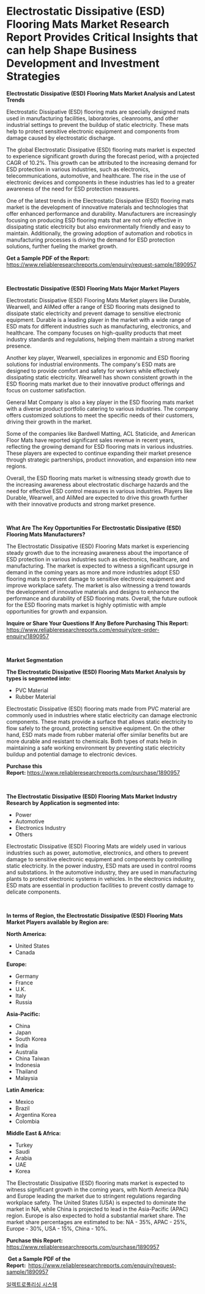 <p><h1>Electrostatic Dissipative (ESD) Flooring Mats Market Research Report Provides Critical Insights that can help Shape Business Development and Investment Strategies</h1></p><p><strong>Electrostatic Dissipative (ESD) Flooring Mats Market Analysis and Latest Trends</strong></p>
<p><p>Electrostatic Dissipative (ESD) flooring mats are specially designed mats used in manufacturing facilities, laboratories, cleanrooms, and other industrial settings to prevent the buildup of static electricity. These mats help to protect sensitive electronic equipment and components from damage caused by electrostatic discharge.</p><p>The global Electrostatic Dissipative (ESD) flooring mats market is expected to experience significant growth during the forecast period, with a projected CAGR of 10.2%. This growth can be attributed to the increasing demand for ESD protection in various industries, such as electronics, telecommunications, automotive, and healthcare. The rise in the use of electronic devices and components in these industries has led to a greater awareness of the need for ESD protection measures.</p><p>One of the latest trends in the Electrostatic Dissipative (ESD) flooring mats market is the development of innovative materials and technologies that offer enhanced performance and durability. Manufacturers are increasingly focusing on producing ESD flooring mats that are not only effective in dissipating static electricity but also environmentally friendly and easy to maintain. Additionally, the growing adoption of automation and robotics in manufacturing processes is driving the demand for ESD protection solutions, further fueling the market growth.</p></p>
<p><strong>Get a Sample PDF of the Report:&nbsp;</strong> <a href="https://www.reliableresearchreports.com/enquiry/request-sample/1890957">https://www.reliableresearchreports.com/enquiry/request-sample/1890957</a></p>
<p>&nbsp;</p>
<p><strong>Electrostatic Dissipative (ESD) Flooring Mats Major Market Players</strong></p>
<p><p>Electrostatic Dissipative (ESD) Flooring Mats Market players like Durable, Wearwell, and AliMed offer a range of ESD flooring mats designed to dissipate static electricity and prevent damage to sensitive electronic equipment. Durable is a leading player in the market with a wide range of ESD mats for different industries such as manufacturing, electronics, and healthcare. The company focuses on high-quality products that meet industry standards and regulations, helping them maintain a strong market presence.</p><p>Another key player, Wearwell, specializes in ergonomic and ESD flooring solutions for industrial environments. The company's ESD mats are designed to provide comfort and safety for workers while effectively dissipating static electricity. Wearwell has shown consistent growth in the ESD flooring mats market due to their innovative product offerings and focus on customer satisfaction.</p><p>General Mat Company is also a key player in the ESD flooring mats market with a diverse product portfolio catering to various industries. The company offers customized solutions to meet the specific needs of their customers, driving their growth in the market.</p><p>Some of the companies like Bardwell Matting, ACL Staticide, and American Floor Mats have reported significant sales revenue in recent years, reflecting the growing demand for ESD flooring mats in various industries. These players are expected to continue expanding their market presence through strategic partnerships, product innovation, and expansion into new regions.</p><p>Overall, the ESD flooring mats market is witnessing steady growth due to the increasing awareness about electrostatic discharge hazards and the need for effective ESD control measures in various industries. Players like Durable, Wearwell, and AliMed are expected to drive this growth further with their innovative products and strong market presence.</p></p>
<p>&nbsp;</p>
<p><strong>What Are The Key Opportunities For Electrostatic Dissipative (ESD) Flooring Mats Manufacturers?</strong></p>
<p><p>The Electrostatic Dissipative (ESD) Flooring Mats market is experiencing steady growth due to the increasing awareness about the importance of ESD protection in various industries such as electronics, healthcare, and manufacturing. The market is expected to witness a significant upsurge in demand in the coming years as more and more industries adopt ESD flooring mats to prevent damage to sensitive electronic equipment and improve workplace safety. The market is also witnessing a trend towards the development of innovative materials and designs to enhance the performance and durability of ESD flooring mats. Overall, the future outlook for the ESD flooring mats market is highly optimistic with ample opportunities for growth and expansion.</p></p>
<p><strong>Inquire or Share Your Questions If Any Before Purchasing This Report:</strong> <a href="https://www.reliableresearchreports.com/enquiry/pre-order-enquiry/1890957">https://www.reliableresearchreports.com/enquiry/pre-order-enquiry/1890957</a></p>
<p>&nbsp;</p>
<p><strong>Market Segmentation</strong></p>
<p><strong>The Electrostatic Dissipative (ESD) Flooring Mats Market Analysis by types is segmented into:</strong></p>
<p><ul><li>PVC Material</li><li>Rubber Material</li></ul></p>
<p><p>Electrostatic Dissipative (ESD) flooring mats made from PVC material are commonly used in industries where static electricity can damage electronic components. These mats provide a surface that allows static electricity to flow safely to the ground, protecting sensitive equipment. On the other hand, ESD mats made from rubber material offer similar benefits but are more durable and resistant to chemicals. Both types of mats help in maintaining a safe working environment by preventing static electricity buildup and potential damage to electronic devices.</p></p>
<p><strong>Purchase this Report:&nbsp;</strong><a href="https://www.reliableresearchreports.com/purchase/1890957">https://www.reliableresearchreports.com/purchase/1890957</a></p>
<p>&nbsp;</p>
<p><strong>The Electrostatic Dissipative (ESD) Flooring Mats Market Industry Research by Application is segmented into:</strong></p>
<p><ul><li>Power</li><li>Automotive</li><li>Electronics Industry</li><li>Others</li></ul></p>
<p><p>Electrostatic Dissipative (ESD) Flooring Mats are widely used in various industries such as power, automotive, electronics, and others to prevent damage to sensitive electronic equipment and components by controlling static electricity. In the power industry, ESD mats are used in control rooms and substations. In the automotive industry, they are used in manufacturing plants to protect electronic systems in vehicles. In the electronics industry, ESD mats are essential in production facilities to prevent costly damage to delicate components.</p></p>
<p>&nbsp;</p>
<p><strong>In terms of Region, the Electrostatic Dissipative (ESD) Flooring Mats Market Players available by Region are:</strong></p>
<p>
    <p> <strong> North America: </strong>
        <ul>
            <li>United States</li>
            <li>Canada</li>
        </ul>
        </p> 
    <p> <strong> Europe: </strong>
        <ul>
            <li>Germany</li>
            <li>France</li>
            <li>U.K.</li>
            <li>Italy</li>
            <li>Russia</li>
        </ul>
        </p> 
    <p> <strong> Asia-Pacific: </strong>
        <ul>
            <li>China</li>
            <li>Japan</li>
            <li>South Korea</li>
            <li>India</li>
            <li>Australia</li>
            <li>China Taiwan</li>
            <li>Indonesia</li>
            <li>Thailand</li>
            <li>Malaysia</li>
        </ul>
        </p> 
    <p> <strong> Latin America: </strong>
        <ul>
            <li>Mexico</li>
            <li>Brazil</li>
            <li>Argentina Korea</li>
            <li>Colombia</li>
        </ul>
        </p> 
    <p> <strong> Middle East & Africa: </strong>
        <ul>
            <li>Turkey</li>
            <li>Saudi</li>
            <li>Arabia</li>
            <li>UAE</li>
            <li>Korea</li>
        </ul>
    </p>
    </p>
<p><p>The Electrostatic Dissipative (ESD) flooring mats market is expected to witness significant growth in the coming years, with North America (NA) and Europe leading the market due to stringent regulations regarding workplace safety. The United States (USA) is expected to dominate the market in NA, while China is projected to lead in the Asia-Pacific (APAC) region. Europe is also expected to hold a substantial market share. The market share percentages are estimated to be: NA - 35%, APAC - 25%, Europe - 30%, USA - 15%, China - 10%.</p></p>
<p><strong>Purchase this Report: </strong><a href="https://www.reliableresearchreports.com/purchase/1890957">https://www.reliableresearchreports.com/purchase/1890957</a></p>
<p>&nbsp;<strong>Get a Sample PDF of the Report:&nbsp;&nbsp;</strong><a href="https://www.reliableresearchreports.com/enquiry/request-sample/1890957">https://www.reliableresearchreports.com/enquiry/request-sample/1890957</a></p>
<p><strong></strong></p>
<p><p><a href="https://github.com/mpodehpw07370073/Market-Research-Report-List-1/blob/main/79190867617.md">일렉트로폴리싱 시스템</a></p></p>